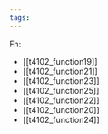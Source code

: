 ```yaml
---
tags:
---
```

Fn:
- [[t4102_function19]]
- [[t4102_function21]]
- [[t4102_function23]]
- [[t4102_function25]]
- [[t4102_function22]]
- [[t4102_function20]]
- [[t4102_function24]]

